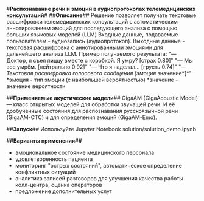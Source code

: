 #**Распознавание речи и эмоций в аудиопротоколах телемедицинских консультаций**#
##**Описание**##
Решение позволяет получать текстовые расшифровки телемедицинских консультаций с автоматическим аннотированием эмоций для последующего анализа с помощью больших языковых моделей (LLM)
Входные данные, подаваемые пользователем - аудиозапись (аудиопротокол).
Выходные данные - текстовая расшифровка с аннотированными эмоциями для дальнейшего анализа LLM.
Пример получаемого результата:
"— Доктор, я съел пиццу вместе с коробкой. Я умру? [страх 0.80]"
"— Мы все умрём. [нейтрально 0.92]"
"— Что я наделал… [грусть 0.74]"
"*— Текстовая расшифровка голосового сообщения [эмоция* значение*]*"
*эмоция - тип эмоции (с наибольшей вероятностью)
*значение - значение вероятности

##**Применяемые акустические модели**##
GigaAM (GigaAcoustic Model) — класс открытых моделей для обработки звучащей речи.
И её дообученные состояния для распознавания русскоязычной речи (GigaAM-CTC) и для определения эмоций (GigaAM-Emo).

##**Запуск**##
Используйте Jupyter Notebook solution/solution_demo.ipynb

**##Варианты применения##**
- эмоциональное состояние медицинского персонала
- удовлетворенность пациента
- мониторинг "острых состояний", автоматическое определение конфликтных ситуаций
- аналитика записей разговоров для улучшения качества работы колл-центра, оценка операторов
- предложение дополнительных услуг
